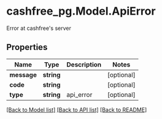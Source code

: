 # cashfree_pg.Model.ApiError
Error at cashfree's server

## Properties

Name | Type | Description | Notes
------------ | ------------- | ------------- | -------------
**message** | **string** |  | [optional] 
**code** | **string** |  | [optional] 
**type** | **string** | api_error | [optional] 

[[Back to Model list]](../README.md#documentation-for-models) [[Back to API list]](../README.md#documentation-for-api-endpoints) [[Back to README]](../README.md)

